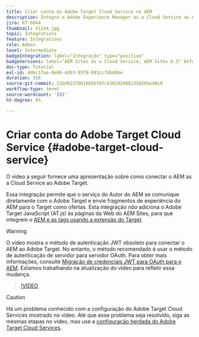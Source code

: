 ```yaml
---
title: Criar conta do Adobe Target Cloud Service no AEM
description: Integre o Adobe Experience Manager as a Cloud Service ao Adobe Target usando a autenticação do Cloud Service e do Adobe IMS.
jira: KT-6044
thumbnail: 41244.jpg
topic: Integrations
feature: Integrations
role: Admin
level: Intermediate
badgeIntegration: label="Integração" type="positive"
badgeVersions: label="AEM Sites as a Cloud Service, AEM Sites 6.5" before-title="false"
doc-type: Tutorial
exl-id: dd6c17ae-8e08-4db3-95f9-081cc7dbd86e
duration: 316
source-git-commit: 22bd6237bb1665bf87c6302d2988135b505e40c0
workflow-type: tm+mt
source-wordcount: '191'
ht-degree: 0%

---
```


# Criar conta do Adobe Target Cloud Service {#adobe-target-cloud-service}

O vídeo a seguir fornece uma apresentação sobre como conectar o AEM as a Cloud Service ao Adobe Target.

Essa integração permite que o serviço do Autor do AEM se comunique diretamente com o Adobe Target e envie fragmentos de experiência do AEM para o Target como ofertas.  Esta integração *não* adiciona o Adobe Target JavaScript (AT.js) às páginas da Web do AEM Sites, para que integrem o [AEM e as tags usando a extensão do Target](../experience-platform/data-collection/tags/connect-aem-tag-property-using-ims.md).

>[!WARNING]
>
>O vídeo mostra o método de autenticação JWT obsoleto para conectar o AEM ao Adobe Target. No entanto, o método recomendado é usar o método de autenticação de servidor para servidor OAuth. Para obter mais informações, consulte [Migração de credenciais JWT para OAuth para o AEM](https://experienceleague.adobe.com/en/docs/experience-manager-learn/foundation/authentication/jwt-to-oauth-migration.html). Estamos trabalhando na atualização do vídeo para refletir essa mudança.


>[!VIDEO](https://video.tv.adobe.com/v/329017?quality=12&learn=on&captions=por_br)

>[!CAUTION]
>
>Há um problema conhecido com a configuração do Adobe Target Cloud Services mostrado no vídeo. Até que esse problema seja resolvido, siga as mesmas etapas no vídeo, mas use a [configuração herdada do Adobe Target Cloud Services](https://experienceleague.adobe.com/docs/experience-manager-learn/aem-target-tutorial/aem-target-implementation/using-aem-cloud-services.html?lang=pt-BR).
